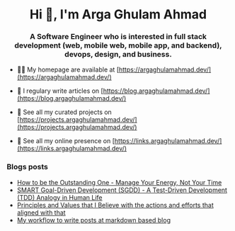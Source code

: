 <h1 align="center">Hi 👋, I'm Arga Ghulam Ahmad</h1>
<h3 align="center">A Software Engineer who is interested in full stack development (web, mobile web, mobile app, and backend), devops, design, and business.</h3>

- 👨‍💻 My homepage are available at [https://argaghulamahmad.dev/](https://argaghulamahmad.dev/)

- 📝 I regulary write articles on [https://blog.argaghulamahmad.dev/](https://blog.argaghulamahmad.dev/)

- 🚧 See all my curated projects on [https://projects.argaghulamahmad.dev/](https://projects.argaghulamahmad.dev/)

- 🔗 See all my online presence on [https://links.argaghulamahmad.dev/](https://links.argaghulamahmad.dev/)

### Blogs posts
<!-- BLOG-POST-LIST:START -->
- [How to be the Outstanding One - Manage Your Energy, Not Your Time](https://blog.argaghulamahmad.dev/deep-work-manage-energy/)
- [SMART Goal-Driven Development (SGDD) - A Test-Driven Development (TDD) Analogy in Human Life](https://blog.argaghulamahmad.dev/smart-goal-driven-development/)
- [Principles and Values that I Believe with the actions and efforts that aligned with that](https://blog.argaghulamahmad.dev/principles-values-actions-efforts/)
- [My workflow to write posts at markdown based blog](https://blog.argaghulamahmad.dev/workflow-to-write-posts-at-markdown-based-blog/)
<!-- BLOG-POST-LIST:END -->
